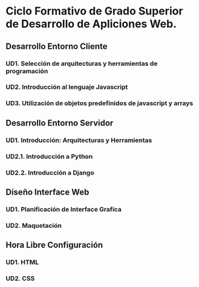 # Ciclo Formativo de Grado Superior de Desarrollo de Apliciones Web.

## Desarrollo Entorno Cliente
### UD1. Selección de arquitecturas y herramientas de programación
### UD2. Introducción al lenguaje Javascript
### UD3. Utilización de objetos predefinidos de javascript y arrays 

## Desarrollo Entorno Servidor
### UD1. Introducción: Arquitecturas y Herramientas
### UD2.1. Introducción a Python
### UD2.2. Introducción a Django 

## Diseño Interface Web
### UD1. Planificación de Interface Grafica
### UD2. Maquetación

## Hora Libre Configuración
### UD1. HTML
### UD2. CSS
